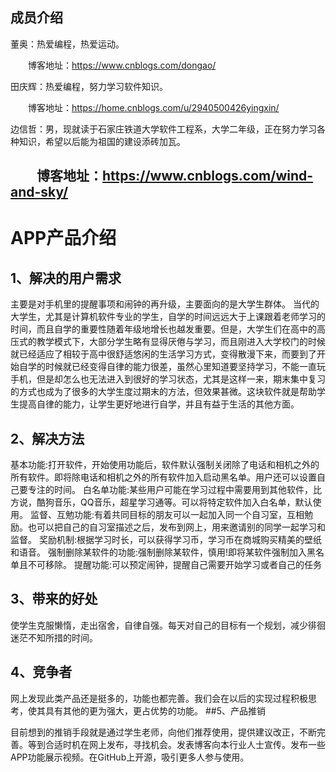 ## 成员介绍
董奥：热爱编程，热爱运动。

　　博客地址：https://www.cnblogs.com/dongao/

田庆辉：热爱编程，努力学习软件知识。

　　博客地址：https://home.cnblogs.com/u/2940500426yingxin/

边信哲：男，现就读于石家庄铁道大学软件工程系，大学二年级，正在努力学习各种知识，希望以后能为祖国的建设添砖加瓦。

　　博客地址：https://www.cnblogs.com/wind-and-sky/
  ---
# APP产品介绍
## 1、解决的用户需求

主要是对手机里的提醒事项和闹钟的再升级，主要面向的是大学生群体。
当代的大学生，尤其是计算机软件专业的学生，自学的时间远远大于上课跟着老师学习的时间，而且自学的重要性随着年级地增长也越发重要。但是，大学生们在高中的高压式的教学模式下，大部分学生略有显得厌倦与学习，而且刚进入大学校门的时候就已经适应了相较于高中很舒适悠闲的生活学习方式，变得散漫下来，而要到了开始自学的时候就已经变得自律的能力很差，虽然心里知道要坚持学习，不能一直玩手机，但是却怎么也无法进入到很好的学习状态，尤其是这样一来，期末集中复习的方式也成为了很多的大学生度过期末的方法，但效果甚微。这块软件就是帮助学生提高自律的能力，让学生更好地进行自学，并且有益于生活的其他方面。
## 2、解决方法
  基本功能:打开软件，开始使用功能后，软件默认强制关闭除了电话和相机之外的所有软件。即将除电话和相机之外的所有软件加入启动黑名单。用户还可以设置自己要专注的时间。
  白名单功能:某些用户可能在学习过程中需要用到其他软件，比方说，酷狗音乐，QQ音乐，超星学习通等。可以将特定软件加入白名单，默认使用。
  监督、互勉功能:有着共同目标的朋友可以一起加入同一个自习室，互相勉励。也可以把自己的自习室描述之后，发布到网上，用来邀请别的同学一起学习和监督。
  奖励机制:根据学习时长，可以获得学习币，学习币在商城购买精美的壁纸和语音。
  强制删除某软件的功能:强制删除某软件，慎用!即将某软件强制加入黑名单且不可移除。
  提醒功能:可以预定闹钟，提醒自己需要开始学习或者自己的任务
## 3、带来的好处
使学生克服懒惰，走出宿舍，自律自强。每天对自己的目标有一个规划，减少徘徊迷茫不知所措的时间。
## 4、竞争者
网上发现此类产品还是挺多的，功能也都完善。我们会在以后的实现过程积极思考，使其具有其他的更为强大，更占优势的功能。
##5、产品推销

目前想到的推销手段就是通过学生老师，向他们推荐使用，提供建议改正，不断完善。等到合适时机在网上发布，寻找机会。发表博客向本行业人士宣传。发布一些APP功能展示视频。在GitHub上开源，吸引更多人参与使用。
